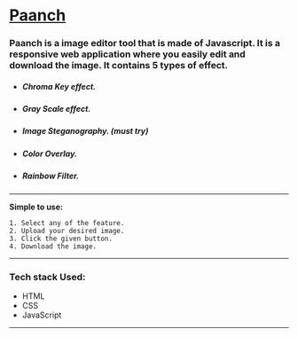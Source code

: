 # [Paanch]() 
### Paanch is a image editor tool that is made of Javascript. It is a responsive web application where you easily edit and download the image. It contains 5 types of effect.
* ##### Chroma Key effect.
* ##### Gray Scale effect.
* ##### Image Steganography. (must try)
* ##### Color Overlay.
* ##### Rainbow Filter.
---

**Simple to use:**
```
1. Select any of the feature. 
2. Upload your desired image. 
3. Click the given button. 
4. Download the image.
```
---
### Tech stack Used:
* HTML
* CSS
* JavaScript
---
